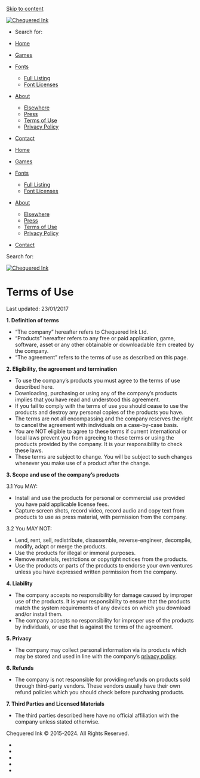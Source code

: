 [Skip to content](#content)

[![Chequered Ink](https://chequered.ink/wp-content/uploads/2024/05/cropped-web_logo.png)](https://chequered.ink/ "Chequered Ink | Home page")

* Search for:  
    

* [Home](https://chequered.ink/)
* [Games](https://chequered.ink/games/)
* [Fonts](https://chequered.ink/fonts/)
    * [Full Listing](https://www.fontspace.com/chequered-ink)
    * [Font Licenses](https://chequered.ink/font-license/)
* [About](https://chequered.ink/about/)
    * [Elsewhere](https://chequered.ink/elsewhere/)
    * [Press](https://chequered.ink/press/)
    * [Terms of Use](https://chequered.ink/terms-of-use/)
    * [Privacy Policy](https://chequered.ink/privacy-policy-2/)
* [Contact](https://chequered.ink/contact/)

* [Home](https://chequered.ink/)
* [Games](https://chequered.ink/games/)
* [Fonts](https://chequered.ink/fonts/)
    * [Full Listing](https://www.fontspace.com/chequered-ink)
    * [Font Licenses](https://chequered.ink/font-license/)
* [About](https://chequered.ink/about/)
    * [Elsewhere](https://chequered.ink/elsewhere/)
    * [Press](https://chequered.ink/press/)
    * [Terms of Use](https://chequered.ink/terms-of-use/)
    * [Privacy Policy](https://chequered.ink/privacy-policy-2/)
* [Contact](https://chequered.ink/contact/)

Search for:  

[![Chequered Ink](https://chequered.ink/wp-content/uploads/2024/05/cropped-web_logo.png)](https://chequered.ink/ "Chequered Ink | Home page")

Terms of Use
============

Last updated: 23/01/2017

**1\. Definition of terms**

* “The company” hereafter refers to Chequered Ink Ltd.
* “Products” hereafter refers to any free or paid application, game, software, asset or any other obtainable or downloadable item created by the company.
* “The agreement” refers to the terms of use as described on this page.

  
**2\. Eligibility, the agreement and termination**

* To use the company’s products you must agree to the terms of use described here.
* Downloading, purchasing or using any of the company’s products implies that you have read and understood this agreement.
* If you fail to comply with the terms of use you should cease to use the products and destroy any personal copies of the products you have.
* The terms are not all encompassing and the company reserves the right to cancel the agreement with individuals on a case-by-case basis.
* You are NOT eligible to agree to these terms if current international or local laws prevent you from agreeing to these terms or using the products provided by the company. It is your responsibility to check these laws.
* These terms are subject to change. You will be subject to such changes whenever you make use of a product after the change.

  
**3\. Scope and use of the company’s products**

3.1 You MAY:

* Install and use the products for personal or commercial use provided you have paid applicable license fees.
* Capture screen shots, record video, record audio and copy text from products to use as press material, with permission from the company.

  
3.2 You MAY NOT:

* Lend, rent, sell, redistribute, disassemble, reverse-engineer, decompile, modify, adapt or merge the products.
* Use the products for illegal or immoral purposes.
* Remove materials, restrictions or copyright notices from the products.
* Use the products or parts of the products to endorse your own ventures unless you have expressed written permission from the company.

  
**4\. Liability**

* The company accepts no responsibility for damage caused by improper use of the products. It is your responsibility to ensure that the products match the system requirements of any devices on which you download and/or install them.
* The company accepts no responsibility for improper use of the products by individuals, or use that is against the terms of the agreement.

  
**5\. Privacy**

* The company may collect personal information via its products which may be stored and used in line with the company’s [privacy policy](page:E31F1E39-3CC4-4C89-BA94-AB0E4D4D1B3F).

  
**6\. Refunds**

* The company is not responsible for providing refunds on products sold through third-party vendors. These vendors usually have their own refund policies which you should check before purchasing products.

  
**7\. Third Parties and Licensed Materials**

* The third parties described here have no official affiliation with the company unless stated otherwise.

[](#)

Chequered Ink © 2015-2024. All Rights Reserved.

* [](https://facebook.com/chequeredink "Follow us on Facebook")
* [](https://www.youtube.com/channel/UCK-YdecrUDQd5Fmi7-ooUlA "Follow us on Youtube")
* [](https://www.instagram.com/chequeredinkltd/ "Follow us on Instagram")
* [](https://www.tiktok.com/@chequeredink "Follow us on Tiktok")
* [](https://chequeredink.tumblr.com/ "Follow us on Tumblr")